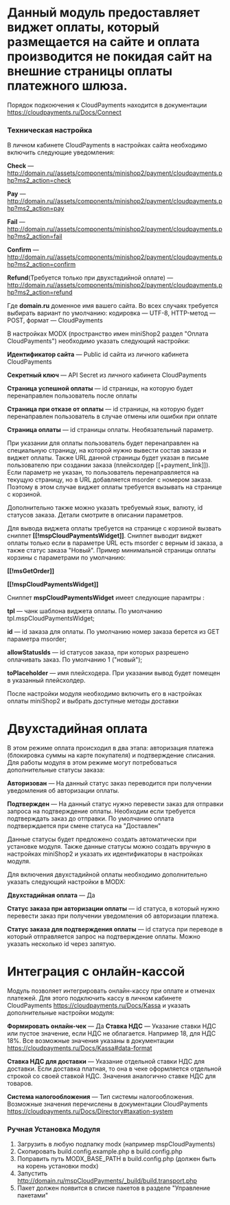 # Данный модуль предоставляет виджет оплаты, который размещается на сайте и оплата производится не покидая сайт на внешние страницы оплаты платежного шлюза.
 Порядок подкоючения к CloudPayments находится в документации  https://cloudpayments.ru/Docs/Connect


### Техническая настройка

В личном кабинете CloudPayments в настройках сайта необходимо включить следующие уведомления:

**Сheck** — http://domain.ru//assets/components/minishop2/payment/cloudpayments.php?ms2_action=check

**Pay** — http://domain.ru//assets/components/minishop2/payment/cloudpayments.php?ms2_action=pay

**Fail** — http://domain.ru//assets/components/minishop2/payment/cloudpayments.php?ms2_action=fail

**Confirm** — http://domain.ru//assets/components/minishop2/payment/cloudpayments.php?ms2_action=confirm

**Refund**(Требуется только при двухстадийной оплате) — http://domain.ru//assets/components/minishop2/payment/cloudpayments.php?ms2_action=refund

Где **domain.ru** доменное имя вашего сайта. Во всех случаях требуется выбирать вариант по умолчанию: кодировка — UTF-8, HTTP-метод — POST, формат — CloudPayments

В настройках MODX (пространство имен miniShop2 раздел "Оплата CloudPayments") необходимо указать следующий настройки:

**Идентификатор сайта** — Public id сайта из личного кабинета CloudPayments

**Секретный ключ** — API Secret из личного кабинета CloudPayments

**Страница успешной оплаты** — id страницы, на которую будет перенаправлен пользователь после оплаты

**Страница при отказе от оплаты** — id страницы, на которую будет перенаправлен пользователь в случае отмены или ошибки при оплате

**Страница оплаты** — id страницы оплаты. Необязательный параметр. 

При указании для оплаты пользователь будет перенаправлен на специальную страницу, на которой нужно вывести состав заказа и виджет оплаты. Также URL данной страницы будет указан в письме пользователю при создании заказа (плейсхолдер [[+payment_link]]). Если параметр не указан, то пользователь перенаправляется на текущую страницу, но в URL добавляется msorder с номером заказа. Поэтому в этом случае виджет оплаты требуется вызывать на странице с корзиной.


Дополнительно также можно указать требуемый язык, валюту, id статусов заказа. Детали смотрите в описании параметров.

Для вывода виджета оплаты требуется на странице с корзиной вызвать сниппет **[[!mspCloudPaymentsWidget]]**.
Сниппет выводит виджет оплаты только если в параметре URL есть msorder с верным id заказа, а также статус заказа "Новый".
Пример минимальной страницы оплаты корзины с параметрами по умолчанию:

**[[!msGetOrder]]**

**[[!mspCloudPaymentsWidget]]**

Сниппет **mspCloudPaymentsWidget** имеет следующие парамтры :

**tpl** — чанк шаблона виджета оплаты. По умолчанию tpl.mspCloudPaymentsWidget;

**id** — id заказа для оплаты. По умолчанию номер заказа берется из GET параметра msorder;

**allowStatusIds** —  id статусов заказа, при которых разрешено оплачивать заказ. По умолчанию 1 ("новый");

**toPlaceholder** — имя плейсходера. При указании вывод будет помещен в указанный плейсхолдер.


После настройки модуля необходимо включить его в настройках оплаты miniShop2 и выбрать доступные методы доставки

# Двухстадийная оплата
В этом режиме оплата происходил в два этапа: авторизация платежа (блокировка суммы на карте покупателя) и подтверждение списания. Для работы модуля в этом режиме могут потребоваться дополнительные статусы заказа:

**Авторизован** — На данный статус заказ переводится при получении уведомления об авторизации оплаты.

**Подтвержден** — На данный статус нужно перевести заказ для отправки запроса на подтверждение оплаты. Необходим если требуется подтверждать заказ до отправки. По умолчанию оплата подтверждается при смене статуса на "Доставлен"

Данные статусы будет предложено создать автоматически при установке модуля. Также данные статусы можно создать вручную в настройках miniShop2 и указать их идентификаторы в настройках модуля.

Для включения двухстадийной оплаты необходимо дополнительно указать следующий настройки в MODX:

**Двухстадийная оплата** — Да

**Статус заказа при авторизации оплаты** — id статуса, в который нужно перевести заказ при получении уведомления об авторизации платежа.

**Статус заказа для подтверждения оплаты** — id статуса при переводе в который отправляется запрос на подтверждение оплаты. Можно указать несколько id через запятую.

# Интеграция с онлайн-кассой
Модуль позволяет интегрировать онлайн-кассу при оплате и отменах платежей. Для этого подключить кассу в личном кабинете CloudPayments https://cloudpayments.ru/Docs/Kassa и указать дополнительные настройки модуля:

**Формировать онлайн-чек** — Да
**Ставка НДС** — Указание ставки НДС или пустое значение, если НДС не облагается. Например 18, для НДС 18%. Все возможные значения указаны в документации https://cloudpayments.ru/Docs/Kassa#data-format

**Ставка НДС для доставки** — Указание отдельной ставки НДС для доставки. Если доставка платная, то она в чеке оформляется отдельной строкой со своей ставкой НДС. Значения аналогично ставке НДС для товаров.

**Система налогообложения** — Тип системы налогообложения. Возможные значения перечислены в документации CloudPayments https://cloudpayments.ru/Docs/Directory#taxation-system

### Ручная Установка Модуля
1. Загрузить в любую подпапку modx (например mspCloudPayments)
2. Скопировать build.config.example.php в build.config.php
3. Поправить путь MODX_BASE_PATH в build.config.php (должен быть на корень установки modx)
4. Запустить http://domain.ru/mspCloudPayments/_build/build.transport.php
5. Пакет должен появится в списке пакетов в разделе "Управление пакетами"
